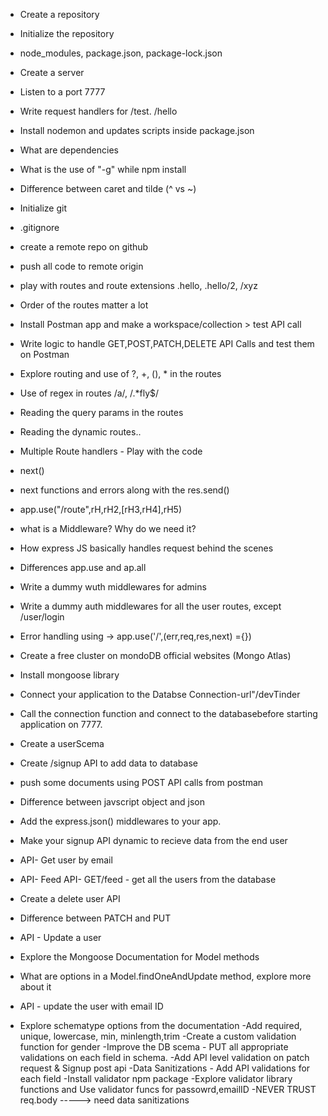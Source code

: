 - Create a repository
- Initialize the repository
- node_modules, package.json, package-lock.json
- Create a server
- Listen to a port 7777
- Write request handlers for /test. /hello
- Install nodemon and updates scripts inside package.json
- What are dependencies
- What is the use of "-g" while npm install
- Difference between caret and tilde (^ vs ~)

- Initialize git
- .gitignore
- create a remote repo on github
- push all code to remote origin
- play with routes and route extensions .hello, .hello/2, /xyz
- Order of the routes matter a lot
- Install Postman app and make a workspace/collection > test API call 
- Write logic to handle GET,POST,PATCH,DELETE API Calls and test them on Postman
- Explore routing and use of ?, +, (), * in the routes
- Use of regex in routes /a/, /.*fly$/
- Reading the query params in the routes
- Reading the dynamic routes..

- Multiple Route handlers - Play with the code
- next()
- next functions and errors along with the res.send()
- app.use("/route",rH,rH2,[rH3,rH4],rH5)
- what is a Middleware? Why do we need it?
- How express JS basically handles request behind the scenes
- Differences app.use and ap.all
- Write a dummy wuth middlewares for admins
- Write a dummy auth middlewares for all the user routes, except /user/login
- Error handling using -> app.use('/',(err,req,res,next) ={})
- Create a free cluster on mondoDB official websites (Mongo Atlas)
- Install mongoose library
- Connect your application to the Databse Connection-url"/devTinder
- Call the connection function and connect to the databasebefore starting application on 7777.
- Create a userScema
- Create /signup API to add data to database
- push some documents using POST  API calls from postman

- Difference between javscript object and json
- Add the express.json() middlewares to your app.
- Make your signup API dynamic to recieve data from the end user

- API- Get user by email
- API- Feed API- GET/feed - get all the users from the database
- Create a delete user API
- Difference between PATCH and PUT
- API - Update a user
- Explore the Mongoose Documentation for Model methods
- What are options in a Model.findOneAndUpdate method, explore more about it
- API - update the user with email ID

- Explore schematype options from the documentation
-Add required, unique, lowercase, min, minlength,trim
-Create a custom validation function for gender
-Improve the DB scema - PUT all appropriate validations on each field in schema.
-Add API level validation on patch request & Signup post api
-Data Sanitizations - Add API validations for each field
-Install validator npm package
-Explore validator library functions and Use validator funcs for passowrd,emailID
-NEVER TRUST req.body -----> need data sanitizations




